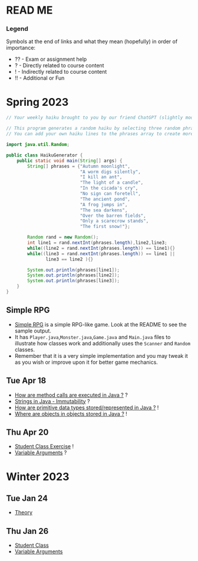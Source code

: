 # READ ME

### Legend
Symbols at the end of links and what they mean (hopefully) in order of importance:
- ?? - Exam or assignment help
- ? - Directly related to course content
- ! - Indirectly related to course content
- !! - Additional or Fun

# Spring 2023

```java
// Your weekly haiku brought to you by our friend ChatGPT (slightly modified to ensure no repeating lines)

// This program generates a random haiku by selecting three random phrases from an array of haiku lines.
// You can add your own haiku lines to the phrases array to create more variations.

import java.util.Random;

public class HaikuGenerator {
    public static void main(String[] args) {
        String[] phrases = {"Autumn moonlight", 
                            "A worm digs silently", 
                            "I kill an ant", 
                            "The light of a candle",
                            "In the cicada's cry", 
                            "No sign can foretell", 
                            "The ancient pond",
                            "A frog jumps in", 
                            "The sea darkens",
                            "Over the barren fields", 
                            "Only a scarecrow stands", 
                            "The first snow!"};

        Random rand = new Random();
        int line1 = rand.nextInt(phrases.length),line2,line3;
        while((line2 = rand.nextInt(phrases.length)) == line1){}
        while((line3 = rand.nextInt(phrases.length)) == line1 ||
               line3 == line2 ){}

        System.out.println(phrases[line1]);
        System.out.println(phrases[line2]);
        System.out.println(phrases[line3]);
    }
}
```

## Simple RPG
- [Simple RPG](https://github.com/TejasViswa/PIC20A_Disc/tree/main/Week_3/SimpleRPG) is a simple RPG-like game. Look at the README to see the sample output.
- It has `Player.java`,`Monster.java`,`Game.java` and `Main.java` files to illustrate how classes work and additionally uses the `Scanner` and `Random` classes.
- Remember that it is a very simple implementation and you may tweak it as you wish or improve upon it for better game mechanics.

## Tue Apr 18
- [How are method calls are executed in Java ?](MethodCall.md) ?
- [Strings in Java - Immutability](StringImmutable.md) ?
- [How are primitive data types stored/represented in Java ?](Theory.md) !
- [Where are objects in objects stored in Java ?](ObjectInObject.md) !

## Thu Apr 20
- [Student Class Exercise](StudentClassExercise.md) !
- [Variable Arguments](Varargs.md) ?

# Winter 2023

## Tue Jan 24
- [Theory](Theory.md)

## Thu Jan 26
- [Student Class](StudentTester.java)
- [Variable Arguments](https://www.geeksforgeeks.org/variable-arguments-varargs-in-java/)
